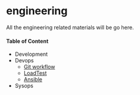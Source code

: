 engineering
===========================

All the engineering related materials will be go here.


#### Table of Content

- Development
- Devops
  - [Git workflow](https://github.com/team-avesta/wiki/blob/master/engineering/devops/loadtest/README.md)
  - [LoadTest](https://github.com/team-avesta/wiki/blob/master/engineering/devops/loadtest/README.md)
  - [Ansible](https://github.com/team-avesta/wiki/blob/master/engineering/devops/ansible/README.md)
- Sysops
